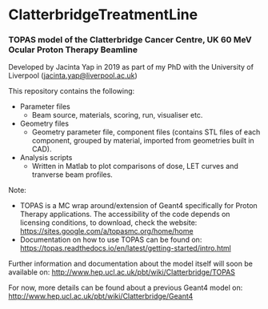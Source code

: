 # ClatterbridgeTreatmentLine
### TOPAS model of the Clatterbridge Cancer Centre, UK 60 MeV Ocular Proton Therapy Beamline

Developed by Jacinta Yap in 2019 as part of my PhD with the University of Liverpool (jacinta.yap@liverpool.ac.uk)

This repository contains the following:

- Parameter files
  - Beam source, materials, scoring, run, visualiser etc.
- Geometry files
  - Geometry parameter file, component files (contains STL files of each component, grouped by material, imported from geometries built in CAD).
- Analysis scripts
  - Written in Matlab to plot comparisons of dose, LET curves and tranverse beam profiles.

Note:
- TOPAS is a MC wrap around/extension of Geant4 specifically for Proton Therapy applications. The accessibility of the code depends on licensing conditions, to download, check the website: https://sites.google.com/a/topasmc.org/home/home
- Documentation on how to use TOPAS can be found on: https://topas.readthedocs.io/en/latest/getting-started/intro.html

Further information and documentation about the model itself will soon be available on: http://www.hep.ucl.ac.uk/pbt/wiki/Clatterbridge/TOPAS

For now, more details can be found about a previous Geant4 model on: http://www.hep.ucl.ac.uk/pbt/wiki/Clatterbridge/Geant4
